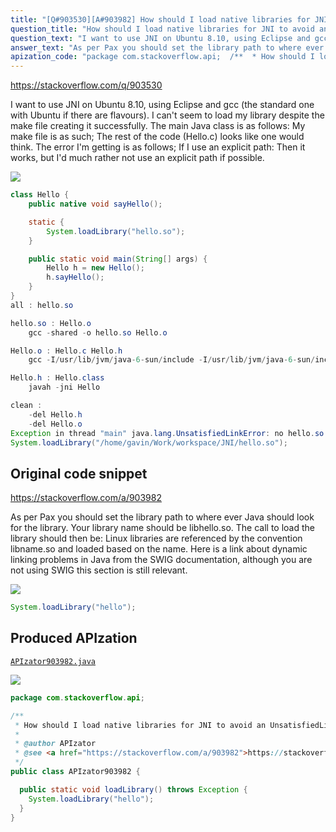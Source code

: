 ```yaml
---
title: "[Q#903530][A#903982] How should I load native libraries for JNI to avoid an UnsatisfiedLinkError?"
question_title: "How should I load native libraries for JNI to avoid an UnsatisfiedLinkError?"
question_text: "I want to use JNI on Ubuntu 8.10, using Eclipse and gcc (the standard one with Ubuntu if there are flavours). I can't seem to load my library despite the make file creating it successfully. The main Java class is as follows: My make file is as such; The rest of the code (Hello.c) looks like one would think. The error I'm getting is as follows; If I use an explicit path: Then it works, but I'd much rather not use an explicit path if possible."
answer_text: "As per Pax you should set the library path to where ever Java should look for the library.  Your library name should be libhello.so.  The call to load the library should then be: Linux libraries are referenced by the convention libname.so and loaded based on the name.  Here is a link about dynamic linking problems in Java from the SWIG documentation, although you are not using SWIG this section is still relevant."
apization_code: "package com.stackoverflow.api;  /**  * How should I load native libraries for JNI to avoid an UnsatisfiedLinkError?  *  * @author APIzator  * @see <a href=\"https://stackoverflow.com/a/903982\">https://stackoverflow.com/a/903982</a>  */ public class APIzator903982 {    public static void loadLibrary() throws Exception {     System.loadLibrary(\"hello\");   } }"
---
```


https://stackoverflow.com/q/903530

I want to use JNI on Ubuntu 8.10, using Eclipse and gcc (the standard one with Ubuntu if there are flavours).
I can&#x27;t seem to load my library despite the make file creating it successfully.
The main Java class is as follows:
My make file is as such;
The rest of the code (Hello.c) looks like one would think.
The error I&#x27;m getting is as follows;
If I use an explicit path:
Then it works, but I&#x27;d much rather not use an explicit path if possible.


<div class="code-logo"><img src="/stackoverflow.png" /></div>

```java
class Hello {
    public native void sayHello();

    static {
        System.loadLibrary("hello.so");
    }

    public static void main(String[] args) {
        Hello h = new Hello();
        h.sayHello();
    }
}
all : hello.so

hello.so : Hello.o
    gcc -shared -o hello.so Hello.o

Hello.o : Hello.c Hello.h
    gcc -I/usr/lib/jvm/java-6-sun/include -I/usr/lib/jvm/java-6-sun/include/linux -c Hello.c -o Hello.o

Hello.h : Hello.class
    javah -jni Hello

clean :
    -del Hello.h
    -del Hello.o
Exception in thread "main" java.lang.UnsatisfiedLinkError: no hello.so in java.library.path
System.loadLibrary("/home/gavin/Work/workspace/JNI/hello.so");
```


## Original code snippet

https://stackoverflow.com/a/903982

As per Pax you should set the library path to where ever Java should look for the library.  Your library name should be libhello.so.  The call to load the library should then be:
Linux libraries are referenced by the convention libname.so and loaded based on the name.  Here is a link about dynamic linking problems in Java from the SWIG documentation, although you are not using SWIG this section is still relevant.

<div class="code-logo"><img src="/stackoverflow.png" /></div>

```java
System.loadLibrary("hello");
```

## Produced APIzation

[`APIzator903982.java`](https://github.com/pasqualesalza/apization-temp-data/raw/master/search/APIzator903982.java)

<div class="code-logo"><img src="/apizator.png" /></div>

```java
package com.stackoverflow.api;

/**
 * How should I load native libraries for JNI to avoid an UnsatisfiedLinkError?
 *
 * @author APIzator
 * @see <a href="https://stackoverflow.com/a/903982">https://stackoverflow.com/a/903982</a>
 */
public class APIzator903982 {

  public static void loadLibrary() throws Exception {
    System.loadLibrary("hello");
  }
}

```